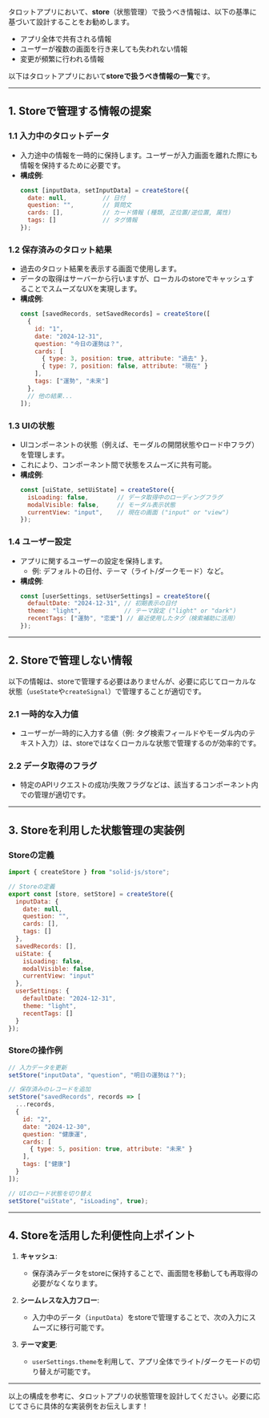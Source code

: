 タロットアプリにおいて、**store**（状態管理）で扱うべき情報は、以下の基準に基づいて設計することをお勧めします。

- アプリ全体で共有される情報
- ユーザーが複数の画面を行き来しても失われない情報
- 変更が頻繁に行われる情報

以下はタロットアプリにおいて**storeで扱うべき情報の一覧**です。

---

## **1. Storeで管理する情報の提案**

### **1.1 入力中のタロットデータ**
- 入力途中の情報を一時的に保持します。ユーザーが入力画面を離れた際にも情報を保持するために必要です。
- **構成例**:
  ```javascript
  const [inputData, setInputData] = createStore({
    date: null,          // 日付
    question: "",        // 質問文
    cards: [],           // カード情報 (種類, 正位置/逆位置, 属性)
    tags: []             // タグ情報
  });
  ```

### **1.2 保存済みのタロット結果**
- 過去のタロット結果を表示する画面で使用します。
- データの取得はサーバーから行いますが、ローカルのstoreでキャッシュすることでスムーズなUXを実現します。
- **構成例**:
  ```javascript
  const [savedRecords, setSavedRecords] = createStore([
    {
      id: "1",
      date: "2024-12-31",
      question: "今日の運勢は？",
      cards: [
        { type: 3, position: true, attribute: "過去" },
        { type: 7, position: false, attribute: "現在" }
      ],
      tags: ["運勢", "未来"]
    },
    // 他の結果...
  ]);
  ```

### **1.3 UIの状態**
- UIコンポーネントの状態（例えば、モーダルの開閉状態やロード中フラグ）を管理します。
- これにより、コンポーネント間で状態をスムーズに共有可能。
- **構成例**:
  ```javascript
  const [uiState, setUiState] = createStore({
    isLoading: false,        // データ取得中のローディングフラグ
    modalVisible: false,     // モーダル表示状態
    currentView: "input",    // 現在の画面 ("input" or "view")
  });
  ```

### **1.4 ユーザー設定**
- アプリに関するユーザーの設定を保持します。
  - 例: デフォルトの日付、テーマ（ライト/ダークモード）など。
- **構成例**:
  ```javascript
  const [userSettings, setUserSettings] = createStore({
    defaultDate: "2024-12-31", // 初期表示の日付
    theme: "light",            // テーマ設定 ("light" or "dark")
    recentTags: ["運勢", "恋愛"] // 最近使用したタグ（検索補助に活用）
  });
  ```

---

## **2. Storeで管理しない情報**
以下の情報は、storeで管理する必要はありませんが、必要に応じてローカルな状態（`useState`や`createSignal`）で管理することが適切です。

### **2.1 一時的な入力値**
- ユーザーが一時的に入力する値（例: タグ検索フィールドやモーダル内のテキスト入力）は、storeではなくローカルな状態で管理するのが効率的です。

### **2.2 データ取得のフラグ**
- 特定のAPIリクエストの成功/失敗フラグなどは、該当するコンポーネント内での管理が適切です。

---

## **3. Storeを利用した状態管理の実装例**

### Storeの定義
```javascript
import { createStore } from "solid-js/store";

// Storeの定義
export const [store, setStore] = createStore({
  inputData: {
    date: null,
    question: "",
    cards: [],
    tags: []
  },
  savedRecords: [],
  uiState: {
    isLoading: false,
    modalVisible: false,
    currentView: "input"
  },
  userSettings: {
    defaultDate: "2024-12-31",
    theme: "light",
    recentTags: []
  }
});
```

### Storeの操作例
```javascript
// 入力データを更新
setStore("inputData", "question", "明日の運勢は？");

// 保存済みのレコードを追加
setStore("savedRecords", records => [
  ...records,
  {
    id: "2",
    date: "2024-12-30",
    question: "健康運",
    cards: [
      { type: 5, position: true, attribute: "未来" }
    ],
    tags: ["健康"]
  }
]);

// UIのロード状態を切り替え
setStore("uiState", "isLoading", true);
```

---

## **4. Storeを活用した利便性向上ポイント**
1. **キャッシュ**:
   - 保存済みデータをstoreに保持することで、画面間を移動しても再取得の必要がなくなります。

2. **シームレスな入力フロー**:
   - 入力中のデータ（`inputData`）をstoreで管理することで、次の入力にスムーズに移行可能です。

3. **テーマ変更**:
   - `userSettings.theme`を利用して、アプリ全体でライト/ダークモードの切り替えが可能です。

---

以上の構成を参考に、タロットアプリの状態管理を設計してください。必要に応じてさらに具体的な実装例をお伝えします！